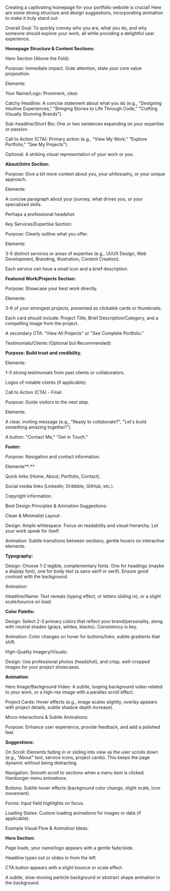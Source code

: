 Creating a captivating homepage for your portfolio website is crucial! Here are some strong structure and design suggestions, incorporating animation to make it truly stand out:



Overall Goal: To quickly convey who you are, what you do, and why someone should explore your work, all while providing a delightful user experience.



**Homepage Structure \& Content Sections:**



Hero Section (Above the Fold):



Purpose: Immediate impact. Grab attention, state your core value proposition.



Elements:



Your Name/Logo: Prominent, clear.



Catchy Headline: A concise statement about what you do (e.g., "Designing Intuitive Experiences," "Bringing Stories to Life Through Code," "Crafting Visually Stunning Brands").



Sub-headline/Short Bio: One or two sentences expanding on your expertise or passion.



Call to Action (CTA): Primary action (e.g., "View My Work," "Explore Portfolio," "See My Projects").



Optional: A striking visual representation of your work or you.



**About/Intro Section:**



Purpose: Give a bit more context about you, your philosophy, or your unique approach.



Elements:



A concise paragraph about your journey, what drives you, or your specialized skills.



Perhaps a professional headshot.



Key Services/Expertise Section:



Purpose: Clearly outline what you offer.



Elements:



3-5 distinct services or areas of expertise (e.g., UI/UX Design, Web Development, Branding, Illustration, Content Creation).



Each service can have a small icon and a brief description.



**Featured Work/Projects Section:**



Purpose: Showcase your best work directly.



Elements:



3-6 of your strongest projects, presented as clickable cards or thumbnails.



Each card should include: Project Title, Brief Description/Category, and a compelling image from the project.



A secondary CTA: "View All Projects" or "See Complete Portfolio."



Testimonials/Clients (Optional but Recommended):



**Purpose: Build trust and credibility.**



Elements:



1-3 strong testimonials from past clients or collaborators.



Logos of notable clients (if applicable).



Call to Action (CTA) - Final:



Purpose: Guide visitors to the next step.



Elements:



A clear, inviting message (e.g., "Ready to collaborate?", "Let's build something amazing together!").



A button: "Contact Me," "Get in Touch."



**Footer:**



Purpose: Navigation and contact information.



Elements**:**



Quick links (Home, About, Portfolio, Contact).



Social media links (LinkedIn, Dribbble, GitHub, etc.).



Copyright information.



Best Design Principles \& Animation Suggestions:



Clean \& Minimalist Layout:



Design: Ample whitespace. Focus on readability and visual hierarchy. Let your work speak for itself.



Animation: Subtle transitions between sections, gentle hovers on interactive elements.



**Typography:**



Design: Choose 1-2 legible, complementary fonts. One for headings (maybe a display font), one for body text (a sans-serif or serif). Ensure good contrast with the background.



Animation:



Headline/Name: Text reveals (typing effect, or letters sliding in), or a slight scale/bounce on load.



**Color Palette:**



Design: Select 2-3 primary colors that reflect your brand/personality, along with neutral shades (grays, whites, blacks). Consistency is key.



Animation: Color changes on hover for buttons/links, subtle gradients that shift.



High-Quality Imagery/Visuals:



Design: Use professional photos (headshot), and crisp, well-cropped images for your project showcases.



**Animation:**



Hero Image/Background Video: A subtle, looping background video related to your work, or a high-res image with a parallax scroll effect.



Project Cards: Hover effects (e.g., image scales slightly, overlay appears with project details, subtle shadow depth increase).



Micro-interactions \& Subtle Animations:



Purpose: Enhance user experience, provide feedback, and add a polished feel.



**Suggestions:**



On Scroll: Elements fading in or sliding into view as the user scrolls down (e.g., "About" text, service icons, project cards). This keeps the page dynamic without being distracting.



Navigation: Smooth scroll to sections when a menu item is clicked. Hamburger menu animations.



Buttons: Subtle hover effects (background color change, slight scale, icon movement).



Forms: Input field highlights on focus.



Loading States: Custom loading animations for images or data (if applicable).



Example Visual Flow \& Animation Ideas:



**Hero Section:**



Page loads, your name/logo appears with a gentle fade/slide.



Headline types out or slides in from the left.



CTA button appears with a slight bounce or scale effect.



A subtle, slow-moving particle background or abstract shape animation in the background.

